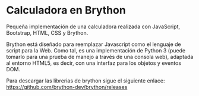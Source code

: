 # Calculadora en Brython

Pequeña implementación de una calculadora realizada con JavaScript, Bootstrap, HTML, CSS y Brython.

Brython está diseñado para reemplazar Javascript como el lenguaje de script para la Web. Como tal, es una implementación de Python 3 (puede tomarlo para una prueba de manejo a través de una consola web), adaptada al entorno HTML5, es decir, con una interfaz para los objetos y eventos DOM.

Para descargar las librerias de brython sigue el siguiente enlace: https://github.com/brython-dev/brython/releases
